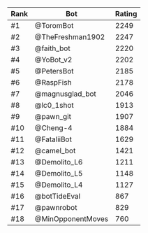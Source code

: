 Rank|Bot|Rating
---|---|---
#1|@ToromBot|2249
#2|@TheFreshman1902|2247
#3|@faith_bot|2220
#4|@YoBot_v2|2202
#5|@PetersBot|2185
#6|@RaspFish|2178
#7|@magnusglad_bot|2046
#8|@lc0_1shot|1913
#9|@pawn_git|1907
#10|@Cheng-4|1884
#11|@FataliiBot|1629
#12|@camel_bot|1421
#13|@Demolito_L6|1211
#14|@Demolito_L5|1148
#15|@Demolito_L4|1127
#16|@botTideEval|867
#17|@pawnrobot|829
#18|@MinOpponentMoves|760
